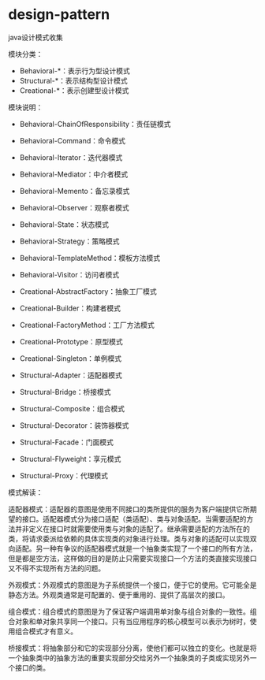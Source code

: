 # design-pattern
java设计模式收集

模块分类：

- Behavioral-*：表示行为型设计模式
- Structural-*：表示结构型设计模式
- Creational-*：表示创建型设计模式

模块说明：

- Behavioral-ChainOfResponsibility：责任链模式
- Behavioral-Command：命令模式
- Behavioral-Iterator：迭代器模式
- Behavioral-Mediator：中介者模式
- Behavioral-Memento：备忘录模式
- Behavioral-Observer：观察者模式
- Behavioral-State：状态模式
- Behavioral-Strategy：策略模式
- Behavioral-TemplateMethod：模板方法模式
- Behavioral-Visitor：访问者模式


- Creational-AbstractFactory：抽象工厂模式
- Creational-Builder：构建者模式
- Creational-FactoryMethod：工厂方法模式
- Creational-Prototype：原型模式
- Creational-Singleton：单例模式


- Structural-Adapter：适配器模式
- Structural-Bridge：桥接模式
- Structural-Composite：组合模式
- Structural-Decorator：装饰器模式
- Structural-Facade：门面模式
- Structural-Flyweight：享元模式
- Structural-Proxy：代理模式

模式解读：

适配器模式：适配器的意图是使用不同接口的类所提供的服务为客户端提供它所期望的接口。适配器模式分为接口适配（类适配）、类与对象适配。当需要适配的方法并非定义在接口时就需要使用类与对象的适配了。继承需要适配的方法所在的类，将请求委派给依赖的具体实现类的对象进行处理。类与对象的适配可以实现双向适配。另一种有争议的适配器模式就是一个抽象类实现了一个接口的所有方法，但是都是空方法，这样做的目的是防止只需要实现接口一个方法的类直接实现接口又不得不实现所有方法的问题。

外观模式：外观模式的意图是为子系统提供一个接口，便于它的使用。它可能全是静态方法。外观类通常是可配置的、便于重用的、提供了高层次的接口。

组合模式：组合模式的意图是为了保证客户端调用单对象与组合对象的一致性。组合对象和单对象共享同一个接口。只有当应用程序的核心模型可以表示为树时，使用组合模式才有意义。

桥接模式：将抽象部分和它的实现部分分离，使他们都可以独立的变化。也就是将一个抽象类中的抽象方法的重要实现部分交给另外一个抽象类的子类或实现另外一个接口的类。
